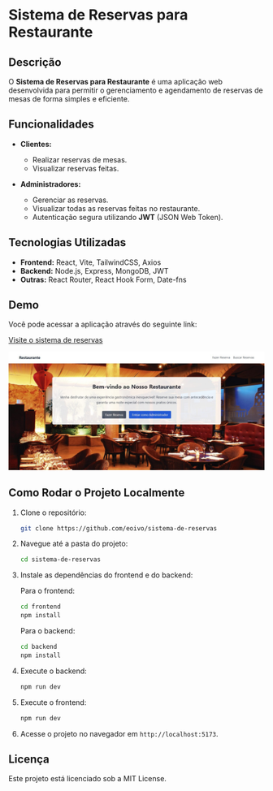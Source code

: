 # Sistema de Reservas para Restaurante

## Descrição
O **Sistema de Reservas para Restaurante** é uma aplicação web desenvolvida para permitir o gerenciamento e agendamento de reservas de mesas de forma simples e eficiente.

## Funcionalidades
- **Clientes:**
  - Realizar reservas de mesas.
  - Visualizar reservas feitas.

  
- **Administradores:**
  - Gerenciar as reservas.
  - Visualizar todas as reservas feitas no restaurante.
  - Autenticação segura utilizando **JWT** (JSON Web Token).
## Tecnologias Utilizadas
- **Frontend:** React, Vite, TailwindCSS, Axios
- **Backend:** Node.js, Express, MongoDB, JWT
- **Outras:** React Router, React Hook Form, Date-fns

## Demo
Você pode acessar a aplicação através do seguinte link:

[Visite o sistema de reservas](https://sistema-de-reservas-front.onrender.com/)

<img src="./frontend/public/demo-restaurant.jpg" alt="Image restaurant">

## Como Rodar o Projeto Localmente

1. Clone o repositório:

   ```bash
   git clone https://github.com/eoivo/sistema-de-reservas
   ```

2. Navegue até a pasta do projeto:

   ```bash
   cd sistema-de-reservas
   ```

3. Instale as dependências do frontend e do backend:

   Para o frontend:
   ```bash
   cd frontend
   npm install
   ```

   Para o backend:
   ```bash
   cd backend
   npm install
   ```

4. Execute o backend:

   ```bash
   npm run dev
   ```

5. Execute o frontend:

   ```bash
   npm run dev
   ```

6. Acesse o projeto no navegador em `http://localhost:5173`.

## Licença
Este projeto está licenciado sob a MIT License.

